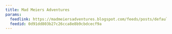 ```yaml
---
title: Mad Meiers Adventures
params:
  feedlink: https://madmeiersadventures.blogspot.com/feeds/posts/default?alt=rss
  feedid: 0d91dd803b27c26cca8e8b9cbdcecf9a
---
```

